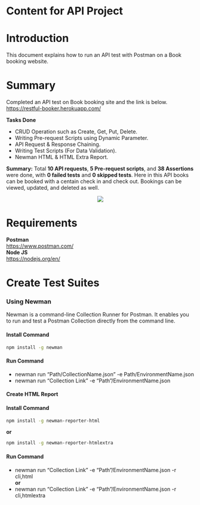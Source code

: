 # Content for API Project

<!--
- [Introduction](https://github.com/Shahriar-1810/API-Testing-Projects#introduction)
- [Summary](https://github.com/Shahriar-1810/API-Testing-Projects#summary)
- [Requirements](https://github.com/Shahriar-1810/API-Testing-Projects#requirements)
- [Pre-request Script Details](https://github.com/Shahriar-1810/API-Testing-Projects#Pre-request-Script-Details)
  - [Create Booking](https://github.com/Shahriar-1810/API-Testing-Projects#Create-booking)
  - [Update Booking](https://github.com/Shahriar-1810/API-Testing-Projects#Update-booking)
- [Request Body](https://github.com/Shahriar-1810/API-Testing-Projects#Request-body)
- [Assertions Details](https://github.com/musthafiz/API-Testing#assertions-details)
  - [Create Booking](https://github.com/Shahriar-1810/API-Testing-Projects#create-booking)
  - [Access Token Generate](https://github.com/musthafiz/API-Testing#Access-token-generate)
  - [Update Booking](https://github.com/musthafiz/API-Testing#update-booking)
  - [Delete Booking](https://github.com/musthafiz/API-Testing#delete-booking)
- [Create Test Suites](https://github.com/musthafiz/API-Testing#create-test-suites) -->

# Introduction

This document explains how to run an API test with Postman on a Book booking website.

# Summary

Completed an API test on Book booking site and the link is below.  
https://restful-booker.herokuapp.com/

**Tasks Done**

- CRUD Operation such as Create, Get, Put, Delete.
- Writing Pre-request Scripts using Dynamic Parameter.
- API Request & Response Chaining.
- Writing Test Scripts (For Data Validation).
- Newman HTML & HTML Extra Report.

**Summary:** Total **10 API requests**, **5 Pre-request scripts**, and **38 Assertions** were done, with **0 failed tests** and **0 skipped tests**.
Here in this API books can be booked with a centain check in and check out. Bookings can be viewed, updated, and deleted as well.

<p align="center">
  <img src="https://www.awesomescreenshot.com/image/38576895?key=2f91d1175ab080b268292455fecbf8ee" />
</p>

# Requirements

**Postman**  
https://www.postman.com/  
**Node JS**  
https://nodejs.org/en/

<!-- # Pre-request Script Details
#### Create Booking
```bash
//set random FirstName variable
pm.environment.set("FirstName", pm.variables.replaceIn('{{$randomFirstName}}'))

//set random LastName variable
pm.environment.set("LastName", pm.variables.replaceIn('{{$randomLastName}}'))

//set random integer as price variable
pm.environment.set("TotalPrice", parseInt(pm.variables.replaceIn('{{$randomInt}}')))

//set random boolean as payment variable
pm.environment.set("Payment", pm.variables.replaceIn('{{$randomBoolean}}'))

//set the time
const date = require('moment')

//set check in date
pm.environment.set("CheckIn", date().add(1,'day').format("YYYY-MM-DD"))

//set check out date
pm.environment.set("CheckOut", date().add(4,'day').format("YYYY-MM-DD"))
```



#### Updating Booking
```bash
//set random FirstName variable
pm.environment.set("FirstName", pm.variables.replaceIn('{{$randomFirstName}}'))

//set random LastName variable
pm.environment.set("LastName", pm.variables.replaceIn('{{$randomLastName}}'))

//set random integer as price variable
pm.environment.set("TotalPrice", parseInt(pm.variables.replaceIn('{{$randomInt}}')))

//set random boolean as payment variable
pm.environment.set("Payment", pm.variables.replaceIn('{{$randomBoolean}}'))

//set the time
const date = require('moment')

//set check in date
pm.environment.set("CheckIn", date().add(4,'day').format("YYYY-MM-DD"))

//set check out date
pm.environment.set("CheckOut", date().add(8,'day').format("YYYY-MM-DD"))
```

# Request Body
#### Create, Update
```bash
{
	"firstname" : "{{FirstName}}",
	"lastname" : "{{LastName}}",
	"totalprice" : "{{TotalPrice}}",
	"depositpaid" : "{{Payment}}",
	"bookingdates" : {
    	"checkin" : "{{CheckIn}}",
    	"checkout" : "{{CheckOut}}"
	},
	"additionalneeds" : "Breakfast"
}
```


# Assertions Details
#### Create Booking
```bash
 var jsonData = pm.response.json()

pm.environment.set("BookingID", jsonData.bookingid)

var StateCode = responseCode.code

//status code matched or not
switch(StateCode){
    case 200:
       pm.test("Verify status code 200", function () {
       console.log('StateCode')
       });
       break;
    case 201:
      pm.test("Verify status code 201", function () {
      console.log('StateCode')
      });
      break;
}

//booking ID matched or not
pm.test("Verify BookingID", function () {
    pm.expect(jsonData.bookingid).to.eql(pm.environment.get("BookingID"));
});

//firstname matched or not
pm.test("Verify First name", function () {
    pm.expect(jsonData.booking.firstname).to.eql(pm.environment.get("FirstName"));
});

//lastname matched or not
pm.test("Verify Last name", function () {
    pm.expect(jsonData.booking.lastname).to.eql(pm.environment.get("LastName"));
});

//price matched or not
pm.test("Verify Total price", function () {
    pm.expect(jsonData.booking.totalprice).to.eql(pm.environment.get("TotalPrice"));
});

//boolean value matched or not
pm.test("Verify Depositpaid", function () {
    pm.expect(jsonData.booking.depositpaid.toString()).to.eql(pm.environment.get("Payment"));
});

//check in date matched or not
pm.test("Verify Check in date", function () {
    pm.expect(jsonData.booking.bookingdates.checkin).to.eql(pm.environment.get("CheckIn"));
});

//check out date matched or not
pm.test("Verify Check out date", function () {
    pm.expect(jsonData.booking.bookingdates.checkout).to.eql(pm.environment.get("CheckOut"));
});

//additional needs matched or not
pm.test("Verify additionalneeds", function () {
    pm.expect(jsonData.booking.additionalneeds).to.eql("Breakfast");
});
```



#### Access Token Generate
```bash
var tokenData = pm.response.json()

//set token to environment
pm.environment.set("AccessToken", tokenData.token)

//token matched or not
pm.test("Verify TokenID", function () {
    pm.expect(tokenData.token).to.eql(pm.environment.get('AccessToken'));
});

var StateCode = responseCode.code
//status code matched or not
switch(StateCode){
    case 200:
       pm.test("Verify status code 200", function () {
       console.log('StateCode')
       });
       break;
    case 201:
      pm.test("Verify status code 201", function () {
      console.log('StateCode')
      });
      break;
}
```



#### Update Booking
```bash
var jsonData = pm.response.json()
var StateCode = responseCode.code

//status code matched or not
switch(StateCode){
    case 200:
       pm.test("Verify status code 200", function () {
       console.log('StateCode')
       });
       break;
    case 201:
      pm.test("Verify status code 201", function () {
      console.log('StateCode')
      });
      break;
}

//firstname matched or not
pm.test("Verify First name", function () {
    pm.expect(jsonData.firstname).to.eql(pm.environment.get("FirstName"));
});

//lastname matched or not
pm.test("Verify Last name", function () {
    pm.expect(jsonData.lastname).to.eql(pm.environment.get("LastName"));
});

//total price matched or not
pm.test("Verify Total price", function () {
    pm.expect(jsonData.totalprice).to.eql(pm.environment.get("TotalPrice"));
});

//payment matched or not
pm.test("Verify Depositpaid", function () {
    pm.expect(jsonData.depositpaid.toString()).to.eql(pm.environment.get("Payment"));
});

//check in mtached or not
pm.test("Verify Check in date", function () {
    pm.expect(jsonData.bookingdates.checkin).to.eql(pm.environment.get("CheckIn"));
});

//check out matched or not
pm.test("Verify Check out date", function () {
    pm.expect(jsonData.bookingdates.checkout).to.eql(pm.environment.get("CheckOut"));
});

//additional needs matched or not
pm.test("Verify additionalneeds", function () {
    pm.expect(jsonData.additionalneeds).to.eql("Lunch");
});
```




#### Delete Booking
```bash

var StateCode = responseCode.code

//status code matched or not
switch(StateCode){
    case 200:
       pm.test("Verify status code 200", function () {
       console.log('StateCode')
       });
       break;
    case 201:
      pm.test("Verify status code 201", function () {
      console.log('StateCode')
      });
      break;
}
```    -->

# Create Test Suites

### Using Newman

Newman is a command-line Collection Runner for Postman. It enables you to run and test a Postman Collection directly from the command line.

#### Install Command

```bash
npm install -g newman
```

#### Run Command

- newman run “Path/CollectionName.json” -e Path/EnvironmentName.json
- newman run “Collection Link” -e “Path”/EnvironmentName.json

#### Create HTML Report

#### Install Command

```bash
npm install -g newman-reporter-html
```

**or**

```bash
npm install -g newman-reporter-htmlextra
```

#### Run Command

- newman run “Collection Link” -e “Path”/EnvironmentName.json -r cli,html  
  **or**
- newman run “Collection Link” -e “Path”/EnvironmentName.json -r cli,htmlextra
